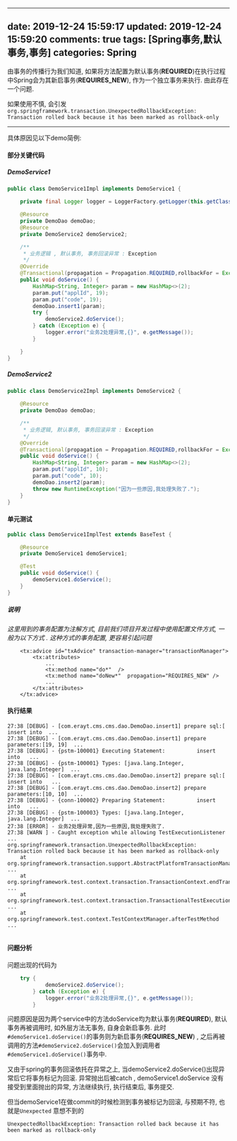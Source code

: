 
---
date: 2019-12-24 15:59:17
updated: 2019-12-24 15:59:20
comments: true
tags: [Spring事务,默认事务,事务]
categories: Spring
---



由事务的传播行为我们知道, 如果将方法配置为默认事务(<b>REQUIRED</b>)在执行过程中Spring会为其新启事务(<b>REQUIRES_NEW</b>), 作为一个独立事务来执行. 由此存在一个问题.

如果使用不慎, 会引发  ``org.springframework.transaction.UnexpectedRollbackException: Transaction rolled back because it has been marked as rollback-only``

<!--more-->

---

具体原因见以下demo简例:

#### 部分关键代码

##### DemoService1

```java
public class DemoService1Impl implements DemoService1 {

    private final Logger logger = LoggerFactory.getLogger(this.getClass());

    @Resource
    private DemoDao demoDao;
    @Resource
    private DemoService2 demoService2;

    /**
     * 业务逻辑 , 默认事务, 事务回滚异常 : Exception
     */
    @Override
    @Transactional(propagation = Propagation.REQUIRED,rollbackFor = Exception.class)
    public void doService() {
        HashMap<String, Integer> param = new HashMap<>(2);
        param.put("applId", 19);
        param.put("code", 19);
        demoDao.insert1(param);
        try {
            demoService2.doService();
        } catch (Exception e) {
            logger.error("业务2处理异常,{}", e.getMessage());
        }

    }
}
```

##### DemoService2

```java
public class DemoService2Impl implements DemoService2 {

    @Resource
    private DemoDao demoDao;

    /**
     * 业务逻辑, 默认事务, 事务回滚异常 : Exception
     */
    @Override
    @Transactional(propagation = Propagation.REQUIRED,rollbackFor = Exception.class)
    public void doService() {
        HashMap<String, Integer> param = new HashMap<>(2);
        param.put("applId", 10);
        param.put("code", 10);
        demoDao.insert2(param);
        throw new RuntimeException("因为一些原因,我处理失败了.");
    }
}

```


#### 单元测试

```java
public class DemoService1ImplTest extends BaseTest {

    @Resource
    private DemoService1 demoService1;

    @Test
    public void doService() {
        demoService1.doService();
    }
}
```

##### 说明

<i>这里用到的事务配置为注解方式, 目前我们项目开发过程中使用配置文件方式, 一般为以下方式 . 这种方式的事务配置, 更容易引起问题</i>

```
	<tx:advice id="txAdvice" transaction-manager="transactionManager">
		<tx:attributes>
        	...
			<tx:method name="do*"  />
            <tx:method name="doNew*"  propagation="REQUIRES_NEW" />
            ...
		</tx:attributes>
	</tx:advice>

```

#### 执行结果

```
27:38 [DEBUG] - [com.erayt.cms.cms.dao.DemoDao.insert1] prepare sql:[         insert into  ...
27:38 [DEBUG] - [com.erayt.cms.cms.dao.DemoDao.insert1] prepare parameters:[19, 19]  ...
27:38 [DEBUG] - {pstm-100001} Executing Statement:          insert into   ...
27:38 [DEBUG] - {pstm-100001} Types: [java.lang.Integer, java.lang.Integer]  ...
27:38 [DEBUG] - [com.erayt.cms.cms.dao.DemoDao.insert2] prepare sql:[         insert into   ...
27:38 [DEBUG] - [com.erayt.cms.cms.dao.DemoDao.insert2] prepare parameters:[10, 10]  ...
27:38 [DEBUG] - {conn-100002} Preparing Statement:          insert into   ...
27:38 [DEBUG] - {pstm-100003} Types: [java.lang.Integer, java.lang.Integer]  ...
27:38 [ERROR] - 业务2处理异常,因为一些原因,我处理失败了.
27:38 [WARN ] - Caught exception while allowing TestExecutionListener  ...
org.springframework.transaction.UnexpectedRollbackException: Transaction rolled back because it has been marked as rollback-only
	at org.springframework.transaction.support.AbstractPlatformTransactionManager.commit ...
	at org.springframework.test.context.transaction.TransactionContext.endTransaction ...
	at org.springframework.test.context.transaction.TransactionalTestExecutionListener.afterTestMethod ...
	at org.springframework.test.context.TestContextManager.afterTestMethod ...
	

```

#### 问题分析

问题出现的代码为
```java
	try {
            demoService2.doService();
        } catch (Exception e) {
            logger.error("业务2处理异常,{}", e.getMessage());
        }
```

问题原因是因为两个service中的方法doService均为默认事务(<b>REQUIRED</b>), 
默认事务再被调用时, 如外层方法无事务, 自身会新启事务. 此时``#demoService1.doService()``的事务则为新启事务(<b>REQUIRES_NEW</b>) , 之后再被调用的方法``#demoService2.doService()``会加入到调用者``#demoService1.doService()``事务中. 

又由于spring的事务回滚依托在异常之上, 当demoService2.doService()出现异常后它将事务标记为回滚. 异常抛出后被catch , demoService1.doService 没有接受到里面抛出的异常, 方法继续执行, 执行结束后, 事务提交. 

但当demoService1在做commit的时候检测到事务被标记为回滚, 与预期不符, 也就是``Unexpected`` 意想不到的

``UnexpectedRollbackException: Transaction rolled back because it has been marked as rollback-only``